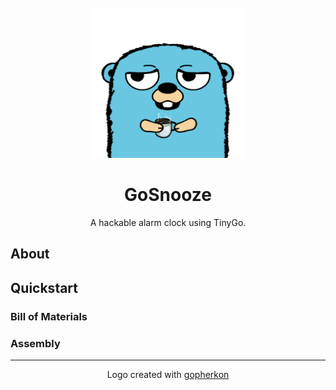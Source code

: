 [//]: # "TODO: Create documentation"

<br />

<div align="center">
  <a href="https://github.com/gkits/gosnooze">
    <img src="assets/gopher.png" alt="Logo" width="240" height="240">
  </a>
  <h1 align="center">GoSnooze</h1>
  <p align="center">
    A hackable alarm clock using TinyGo.
  </p>
</div>

## About

## Quickstart

### Bill of Materials

### Assembly

---
<p align="center">Logo created with <a href=https://github.com/quasilyte/gopherkon)>gopherkon</a></p>
